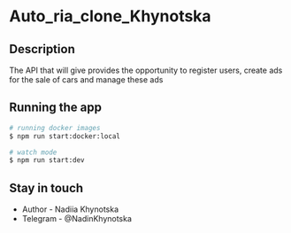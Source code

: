 # Auto_ria_clone_Khynotska


## Description

The API that will give provides the opportunity to register users, create ads for the sale of cars and manage these ads


## Running the app

```bash
# running docker images
$ npm run start:docker:local

# watch mode
$ npm run start:dev

```


## Stay in touch

- Author - Nadiia Khynotska
- Telegram - @NadinKhynotska




